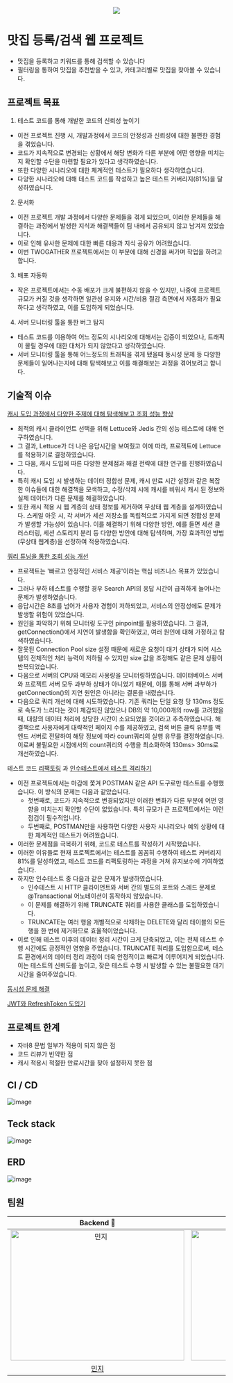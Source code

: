 
<p align="center">
  <img src="https://github.com/TWOGATH3R/.github/assets/66842566/39335476-6b15-4ff3-be52-be5b47dbbd10">
</p>

# 맛집 등록/검색 웹 프로젝트
- 맛집을 등록하고 키워드를 통해 검색할 수 있습니다<br>
- 필터링을 통하여 맛집을 추천받을 수 있고, 카테고리별로 맛집을 찾아볼 수 있습니다.

## 프로젝트 목표
1. 테스트 코드를 통해 개발한 코드의 신뢰성 높이기
- 이전 프로젝트 진행 시, 개발과정에서 코드의 안정성과 신뢰성에 대한 불편한 경험을 겪었습니다.
- 코드가 지속적으로 변경되는 상황에서 해당 변화가 다른 부분에 어떤 영향을 미치는지 확인할 수단을 마련할 필요가 있다고 생각하였습니다.
- 또한 다양한 시나리오에 대한 체계적인 테스트가 필요하다 생각하였습니다.
- 다양한 시나리오에 대해 테스트 코드를 작성하고 높은 테스트 커버리지(81%)을 달성하였습니다.

2. 문서화
- 이전 프로젝트 개발 과정에서 다양한 문제들을 겪게 되었으며, 이러한 문제들을 해결하는 과정에서 발생한 지식과 해결책들이 팀 내에서 공유되지 않고 남겨져 있었습니다.
- 이로 인해 유사한 문제에 대한 빠른 대응과 지식 공유가 어려웠습니다.
- 이번 TWOGATHER 프로젝트에서는 이 부분에 대해 신경을 써가며 작업을 하려고 합니다.

3. 배포 자동화
- 작은 프로젝트에서는 수동 배포가 크게 불편하지 않을 수 있지만, 나중에 프로젝트 규모가 커질 것을 생각하면 일관성 유지와 시간/비용 절감 측면에서 자동화가 필요하다고 생각하였고, 이를 도입하게 되었습니다.

4. 서버 모니터링 툴을 통한 버그 탐지
- 테스트 코드를 이용하여 어느 정도의 시나리오에 대해서는 검증이 되었으나, 트래픽이 몰릴 경우에 대한 대처가 되지 않았다고 생각하였습니다.
- 서버 모니터링 툴을 통해 어느정도의 트래픽을 겪게 됐을때 동시성 문제 등 다양한 문제들이 일어나는지에 대해 탐색해보고 이를 해결해보는 과정을 겪어보려고 합니다.
      
## 기술적 이슈
[캐시 도입 과정에서 다양한 주제에 대해 탐색해보고 조회 성능 향상](https://flrefly.tistory.com/7)
- 최적의 캐시 클라이언트 선택을 위해 Lettuce와 Jedis 간의 성능 테스트에 대해 연구하였습니다.
- 그 결과, Lettuce가 더 나은 응답시간을 보여줬고 이에 따라, 프로젝트에 Lettuce를 적용하기로 결정하였습니다.
- 그 다음, 캐시 도입에 따른 다양한 문제점과 해결 전략에 대한 연구를 진행하였습니다.
- 특히 캐시 도입 시 발생하는 데이터 정합성 문제, 캐시 만료 시간 설정과 같은 복잡한 이슈들에 대한 해결책을 모색하고, 수정/삭제 시에 캐시를 비워서 캐시 된 정보와 실제 데이터가 다른 문제를 해결하였습니다.
- 또한 캐시 적용 시 웹 계층의 상태 정보를 제거하여 무상태 웹 계층을 설계하였습니다. 스케일 아웃 시, 각 서버가 세션 저장소를 독립적으로 가지게 되면 정합성 문제가 발생할 가능성이 있습니다. 이를 해결하기 위해 다양한 방안, 예를 들면 세션 클러스터링, 세션 스토리지 분리 등 다양한 방안에 대해 탐색하며, 가장 효과적인 방법(무상태 웹계층)을 선정하여 적용하였습니다.

[쿼리 튜닝을 통한 조회 성능 개선](https://flrefly.tistory.com/8)
- 프로젝트는 '빠르고 안정적인 서비스 제공'이라는 핵심 비즈니스 목표가 있었습니다.
- 그러나 부하 테스트를 수행할 경우 Search API의 응답 시간이 급격하게 늘어나는 문제가 발생하였습니다.
- 응답시간은 8초를 넘어가 사용자 경험이 저하되었고, 서비스의 안정성에도 문제가 발생할 위험이 있었습니다.
- 원인을 파악하기 위해 모니터링 도구인 pinpoint를 활용하였습니다. 그 결과, getConnection()에서 지연이 발생함을 확인하였고, 여러 원인에 대해 가정하고 탐색하였습니다.
- 잘못된 Connection Pool size 설정 때문에 새로운 요청이 대기 상태가 되어 시스템의 전체적인 처리 능력이 저하될 수 있지만 size 값을 조정해도 같은 문제 상황이 반복되었습니다.
- 다음으로 서버의 CPU와 메모리 사용량을 모니터링하였습니다. 데이터베이스 서버와 프로젝트 서버 모두 과부하 상태가 아니었기 때문에, 이를 통해 서버 과부하가 getConnection()의 지연 원인은 아니라는 결론을 내렸습니다.
- 다음으로 쿼리 개선에 대해 시도하였습니다. 기존 쿼리는 단일 요청 당 130ms 정도로 속도가 느리다는 것이 체감되진 않았으나 DB의 약 10,000개의 row를 고려했을 때, 대량의 데이터 처리에 상당한 시간이 소요되었을 것이라고 추측하였습니다. 해결책으로 사용자에게 대략적인 페이지 수를 제공하였고, 검색 버튼 클릭 유무를 백엔드 서버로 전달하여 해당 정보에 따라 count쿼리의 실행 유무를 결정하였습니다. 이로써 불필요한 시점에서의 count쿼리의 수행을 최소화하여 130ms> 30ms로 개선하였습니다.

테스트 코드 [리팩토링](https://github.com/TWOGATH3R/twogather-web-backend/wiki/TestHelper사용해서-테스트-리팩토링하기) 과 [인수테스트에서 테스트 격리하기](https://github.com/TWOGATH3R/twogather-web-backend/wiki/인수테스트에서-테스트-격리하기)
- 이전 프로젝트에서는 마감에 쫓겨 POSTMAN 같은 API 도구로만 테스트를 수행했습니다. 이 방식의 문제는 다음과 같았습니다.
    - 첫번째로, 코드가 지속적으로 변경되었지만 이러한 변화가 다른 부분에 어떤 영향을 미치는지 확인할 수단이 없었습니다. 특히 규모가 큰 프로젝트에서는 이런 점검이 필수적입니다.
    - 두번째로, POSTMAN만을 사용하면 다양한 사용자 시나리오나 예외 상황에 대한 체계적인 테스트가 어려웠습니다.
- 이러한 문제점을 극복하기 위해, 코드로 테스트를 작성하기 시작했습니다.
- 이러한 이유들로 현재 프로젝트에서는 테스트를 꼼꼼히 수행하여 테스트 커버리지 81%를 달성하였고, 테스트 코드를 리팩토링하는 과정을 거쳐 유지보수에 기여하였습니다.
- 하지만 인수테스트 중 다음과 같은 문제가 발생하였습니다.
    - 인수테스트 시 HTTP 클라이언트와 서버 간의 별도의 포트와 스레드 문제로 @Transactional 어노테이션이 동작하지 않았습니다.
    - 이 문제를 해결하기 위해 TRUNCATE 쿼리를 사용한 클래스를 도입하였습니다.
    - TRUNCATE는 여러 행을 개별적으로 삭제하는 DELETE와 달리 테이블의 모든 행을 한 번에 제거하므로 효율적이었습니다.
- 이로 인해 테스트 이후의 데이터 정리 시간이 크게 단축되었고, 이는 전체 테스트 수행 시간에도 긍정적인 영향을 주었습니다. TRUNCATE 쿼리를 도입함으로써, 테스트 환경에서의 데이터 정리 과정이 더욱 안정적이고 빠르게 이루어지게 되었습니다. 이는 테스트의 신뢰도를 높이고, 잦은 테스트 수행 시 발생할 수 있는 불필요한 대기 시간을 줄여주었습니다.

[동시성 문제 해결](https://flrefly.tistory.com/22)

[JWT와 RefreshToken 도입기](https://flrefly.tistory.com/14)

## 프로젝트 한계
- 자바8 문법 일부가 적용이 되지 않은 점
- 코드 리뷰가 빈약한 점
- 캐시 적용시 적절한 만료시간을 찾아 설정하지 못한 점


## CI / CD
![image](https://github.com/TWOGATH3R/twogather-web-backend/assets/66842566/d96d47be-3da6-48df-9b2b-4260815f4f16)

## Teck stack
![image](https://github.com/TWOGATH3R/twogather-web-backend/assets/66842566/1c217223-40a6-4e14-afc4-a1be216041fa)

## ERD
![image](https://github.com/TWOGATH3R/twogather-web-backend/assets/66842566/20874d74-f976-40af-9b27-1472106ba7f5)

## 팀원
| Backend 🌟 | Backend 🌟 | 
| :-----: | :-----: | 
| <img src="https://github.com/TWOGATH3R/.github/assets/66842566/5c881f2e-c0a8-43dd-a301-51865d24deac" width=400px height=300px  alt="민지"/> | <img src="https://github.com/TWOGATH3R/.github/assets/66842566/174fbbed-dbba-4cfc-8c71-12fe15008521" width=400px height=300px alt="지호"/> | <img src="https://github.com/TWOGATH3R/.github/assets/66842566/f85e58c9-126d-4710-9253-269bc77e0bf8" width=400px height=300px alt="태욱"/> | 
|                       [민지](https://github.com/Flre-fly)                        |                            [지호](https://github.com/J-I-H-O)                            |                            
